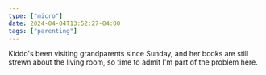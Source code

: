 ```yaml
---
type: ["micro"]
date: 2024-04-04T13:52:27-04:00
tags: ["parenting"]
---
```

Kiddo's been visiting grandparents since Sunday, and her books are still strewn about the living room, so time to admit I'm part of the problem here.

